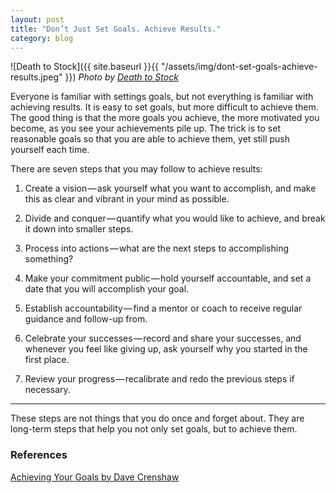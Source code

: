 ```yaml
---
layout: post
title: "Don’t Just Set Goals. Achieve Results."
category: blog
---
```


![Death to Stock]({{ site.baseurl }}{{ "/assets/img/dont-set-goals-achieve-results.jpeg" }})
*Photo by [Death to Stock](https://deathtothestockphoto.com/)*

Everyone is familiar with settings goals, but not everything is familiar with achieving results. It is easy to set goals, but more difficult to achieve them. The good thing is that the more goals you achieve, the more motivated you become, as you see your achievements pile up. The trick is to set reasonable goals so that you are able to achieve them, yet still push yourself each time.

There are seven steps that you may follow to achieve results:

1. Create a vision — ask yourself what you want to accomplish, and make this as clear and vibrant in your mind as possible.

2. Divide and conquer — quantify what you would like to achieve, and break it down into smaller steps.

3. Process into actions — what are the next steps to accomplishing something?

4. Make your commitment public — hold yourself accountable, and set a date that you will accomplish your goal.

5. Establish accountability — find a mentor or coach to receive regular guidance and follow-up from.

6. Celebrate your successes — record and share your successes, and whenever you feel like giving up, ask yourself why you started in the first place.
7. Review your progress — recalibrate and redo the previous steps if necessary.

---

These steps are not things that you do once and forget about. They are long-term steps that help you not only set goals, but to achieve them.

### References

[Achieving Your Goals by Dave Crenshaw](https://www.lynda.com/Business-Skills-tutorials/Achieving-Your-Goals/96757-2.html)
